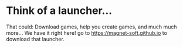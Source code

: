 # Think of a launcher...
That could:
Download games, help you create games, and much much more...
We have it right here!
go to https://magnet-soft.github.io to download that launcher.
